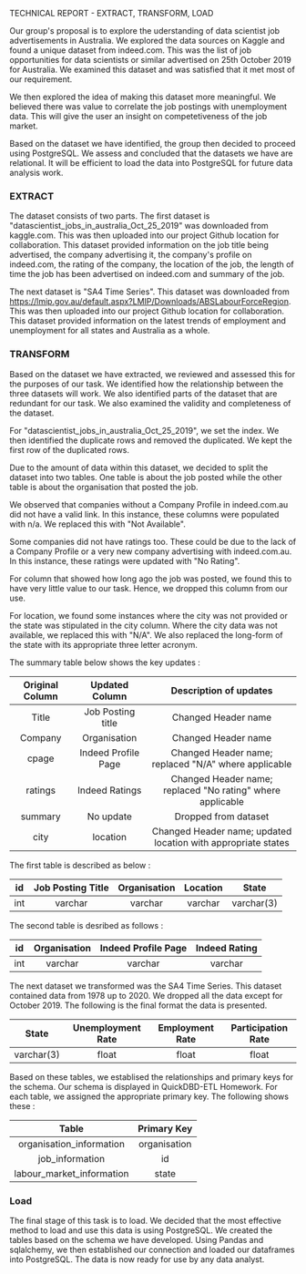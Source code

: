 TECHNICAL REPORT - EXTRACT, TRANSFORM, LOAD

Our group's proposal is to explore the uderstanding of data scientist job advertisements in Australia. We explored the data sources on Kaggle and found a unique dataset from indeed.com. This was the list of job opportunities for data scientists or similar advertised on 25th October 2019 for Australia. We examined this dataset and was satisfied that it met most of our requirement.

We then explored the idea of making this dataset more meaningful. We believed there was value to correlate the job postings with unemployment data. This will give the user an insight on competetiveness of the job market. 

Based on the dataset we have identified, the group then decided to proceed using PostgreSQL. We assess and concluded that the datasets we have are relational. It will be efficient to load the data into PostgreSQL for future data analysis work. 

### EXTRACT ###

The dataset consists of two parts. The first dataset is "datascientist_jobs_in_australia_Oct_25_2019" was downloaded from kaggle.com. This was then uploaded into our project Github location for collaboration. This dataset provided information on the job title being advertised, the company advertising it, the company's profile on indeed.com, the rating of the company, the location of the job, the length of time the job has been advertised on indeed.com and summary of the job. 

The next dataset is "SA4 Time Series". This dataset was downloaded from https://lmip.gov.au/default.aspx?LMIP/Downloads/ABSLabourForceRegion. This was then uploaded into our project Github location for collaboration. This dataset provided information on the latest trends of employment and unemployment for all states and Australia as a whole. 


### TRANSFORM ###

Based on the dataset we have extracted, we reviewed and assessed this for the purposes of our task. We identified how the relationship between the three datasets will work. We also identified parts of the dataset that are redundant for our task. We also examined the validity and completeness of the dataset. 

For "datascientist_jobs_in_australia_Oct_25_2019", we set the index. We then identified the duplicate rows and removed the duplicated. We kept the first row of the duplicated rows. 

Due to the amount of data within this dataset, we decided to split the dataset into two tables. One table is about the job posted while the other table is about the organisation that posted the job. 

We observed that companies without a Company Profile in indeed.com.au did not have a valid link. In this instance, these columns were populated with n/a. We replaced this with "Not Available". 

Some companies did not have ratings too. These could be due to the lack of a Company Profile or a very new company advertising with indeed.com.au. In this instance, these ratings were updated with "No Rating". 

For column that showed how long ago the job was posted, we found this to have very little value to our task. Hence, we dropped this column from our use. 

For location, we found some instances where the city was not provided or the state was stipulated in the city column. Where the city data was not available, we replaced this with "N/A". We also replaced the long-form of the state with its appropriate three letter acronym. 

The summary table below shows the key updates : 

| Original Column | Updated Column| Description of updates|
| :-------------: |:-------------:| :-------------:|
|Title|Job Posting title|Changed Header name|
|Company|Organisation|Changed Header name|
|cpage|Indeed Profile Page|Changed Header name; replaced "N/A" where applicable|
|ratings|Indeed Ratings|Changed Header name; replaced "No rating" where applicable|
|summary|No update|Dropped from dataset|
|city|location|Changed Header name; updated location with appropriate states|

The first table is described as below : 

| id | Job Posting Title| Organisation|Location| State|
| :-------------: |:-------------:| :-------------:|:-------------:| :-------------:|
| int | varchar| varchar|varchar| varchar(3)|

The second table is desribed as follows : 


| id | Organisation| Indeed Profile Page|Indeed Rating|
| :-------------: |:-------------:| :-------------:|:-------------:| 
| int | varchar| varchar|varchar| float|


The next dataset we transformed was the SA4 Time Series. This dataset contained data from 1978 up to 2020. We dropped all the data except for October 2019. The following is the final format the data is presented. 

| State | Unemployment Rate| Employment Rate| Participation Rate|
| :-------------: |:-------------:| :-------------:| :-------------:|
| varchar(3) | float| float| float|

Based on these tables, we establised the relationships and primary keys for the schema. Our schema is displayed in QuickDBD-ETL Homework. For each table, we assigned the appropriate primary key. The following shows these : 

| Table | Primary Key|
| :-------------: |:-------------:|
| organisation_information | organisation|
| job_information | id|
| labour_market_information | state|

### Load ###

The final stage of this task is to load. We decided that the most effective method to load and use this data is using PostgreSQL. We created the tables based on the schema we have developed. Using Pandas and sqlalchemy, we then established our connection and loaded our dataframes into PostgreSQL. The data is now ready for use by any data analyst. 